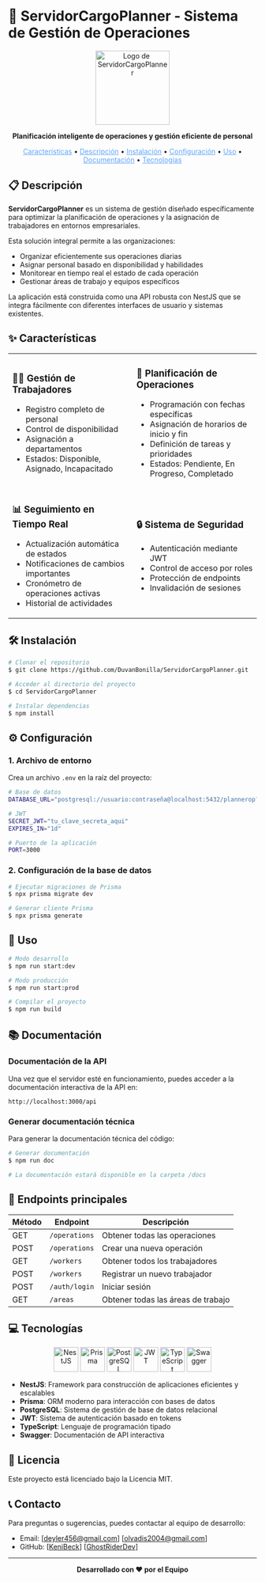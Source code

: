 # 🚀 ServidorCargoPlanner - Sistema de Gestión de Operaciones

<p align="center">
  <img src="https://nestjs.com/img/logo-small.svg" width="150" alt="Logo de ServidorCargoPlanner" />
</p>

<p align="center">
  <b>Planificación inteligente de operaciones y gestión eficiente de personal</b>
</p>

<p align="center">
  <a href="#✨-características"  style="color:#60a5fa">Características</a> •
  <a href="#📋-descripción"  style="color:#60a5fa"  >Descripción</a> •
  <a href="#🛠️-instalación"   style="color:#60a5fa">Instalación</a> •
  <a href="#⚙️-configuración"  style="color:#60a5fa">Configuración</a> •
  <a href="#🔧-uso"  style="color:#60a5fa">Uso</a> •
  <a href="#📚-documentación"  style="color:#60a5fa">Documentación</a> •
  <a href="#💻-tecnologías"  style="color:#60a5fa">Tecnologías</a>
</p>

## 📋 Descripción

**ServidorCargoPlanner** es un sistema de gestión diseñado específicamente para optimizar la planificación de operaciones y la asignación de trabajadores en entornos empresariales. 

Esta solución integral permite a las organizaciones:
- Organizar eficientemente sus operaciones diarias
- Asignar personal basado en disponibilidad y habilidades
- Monitorear en tiempo real el estado de cada operación
- Gestionar áreas de trabajo y equipos específicos

La aplicación está construida como una API robusta con NestJS que se integra fácilmente con diferentes interfaces de usuario y sistemas existentes.

## ✨ Características

<table>
  <tr>
    <td width="50%">
      <h3>🧑‍💼 Gestión de Trabajadores</h3>
      <ul>
        <li>Registro completo de personal</li>
        <li>Control de disponibilidad</li>
        <li>Asignación a departamentos</li>
        <li>Estados: Disponible, Asignado, Incapacitado</li>
      </ul>
    </td>
    <td width="50%">
      <h3>📅 Planificación de Operaciones</h3>
      <ul>
        <li>Programación con fechas específicas</li>
        <li>Asignación de horarios de inicio y fin</li>
        <li>Definición de tareas y prioridades</li>
        <li>Estados: Pendiente, En Progreso, Completado</li>
      </ul>
    </td>
  </tr>
  <tr>
    <td width="50%">
      <h3>📊 Seguimiento en Tiempo Real</h3>
      <ul>
        <li>Actualización automática de estados</li>
        <li>Notificaciones de cambios importantes</li>
        <li>Cronómetro de operaciones activas</li>
        <li>Historial de actividades</li>
      </ul>
    </td>
    <td width="50%">
      <h3>🔒 Sistema de Seguridad</h3>
      <ul>
        <li>Autenticación mediante JWT</li>
        <li>Control de acceso por roles</li>
        <li>Protección de endpoints</li>
        <li>Invalidación de sesiones</li>
      </ul>
    </td>
  </tr>
</table>

## 🛠️ Instalación

```bash
# Clonar el repositorio
$ git clone https://github.com/DuvanBonilla/ServidorCargoPlanner.git

# Acceder al directorio del proyecto
$ cd ServidorCargoPlanner

# Instalar dependencias
$ npm install
```

## ⚙️ Configuración

### 1. Archivo de entorno

Crea un archivo `.env` en la raíz del proyecto:

```bash
# Base de datos
DATABASE_URL="postgresql://usuario:contraseña@localhost:5432/plannerop?schema=public"

# JWT
SECRET_JWT="tu_clave_secreta_aqui"
EXPIRES_IN="1d"

# Puerto de la aplicación
PORT=3000
```

### 2. Configuración de la base de datos

```bash
# Ejecutar migraciones de Prisma
$ npx prisma migrate dev

# Generar cliente Prisma
$ npx prisma generate
```

## 🔧 Uso

```bash
# Modo desarrollo
$ npm run start:dev

# Modo producción
$ npm run start:prod

# Compilar el proyecto
$ npm run build
```

## 📚 Documentación

### Documentación de la API

Una vez que el servidor esté en funcionamiento, puedes acceder a la documentación interactiva de la API en:

```
http://localhost:3000/api
```

### Generar documentación técnica

Para generar la documentación técnica del código:

```bash
# Generar documentación
$ npm run doc

# La documentación estará disponible en la carpeta /docs
```

## 📡 Endpoints principales

| Método | Endpoint | Descripción |
|--------|----------|-------------|
| GET | `/operations` | Obtener todas las operaciones |
| POST | `/operations` | Crear una nueva operación |
| GET | `/workers` | Obtener todos los trabajadores |
| POST | `/workers` | Registrar un nuevo trabajador |
| POST | `/auth/login` | Iniciar sesión |
| GET | `/areas` | Obtener todas las áreas de trabajo |

## 💻 Tecnologías

<p align="center">
  <img src="https://nestjs.com/img/logo-small.svg" width="50" alt="NestJS" title="NestJS" />
  <img src="https://cdn.jsdelivr.net/gh/offensive-vk/Icons/prisma/prisma-original.svg" width="50" alt="Prisma" title="Prisma"/>
  <img src="https://www.postgresql.org/media/img/about/press/elephant.png" width="50" alt="PostgreSQL" title="PostgreSQL" />
  <img src="https://jwt.io/img/pic_logo.svg" width="50" alt="JWT" title="JWT" />
  <img src="https://upload.wikimedia.org/wikipedia/commons/4/4c/Typescript_logo_2020.svg" width="50" alt="TypeScript" title="TypeScript" />
  <img src="https://cdn.jsdelivr.net/gh/offensive-vk/Icons/swagger/swagger-original.svg" width="50" alt="Swagger" title="Swagger" />
</p>

- **NestJS**: Framework para construcción de aplicaciones eficientes y escalables
- **Prisma**: ORM moderno para interacción con bases de datos
- **PostgreSQL**: Sistema de gestión de base de datos relacional
- **JWT**: Sistema de autenticación basado en tokens
- **TypeScript**: Lenguaje de programación tipado
- **Swagger**: Documentación de API interactiva

## 📝 Licencia

Este proyecto está licenciado bajo la Licencia MIT.

## 📞 Contacto

Para preguntas o sugerencias, puedes contactar al equipo de desarrollo:

- Email: [deyler456@gmail.com] [olvadis2004@gmail.com]
- GitHub: [[KeniBeck](https://github.com/KeniBeck/)] [[GhostRiderDev](https://github.com/GhostRiderDev)]

---

<p align="center">
  <b>Desarrollado con ❤️ por el Equipo</b>
</p>